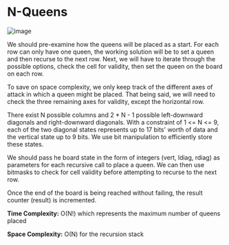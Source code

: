 # N-Queens

![image](https://user-images.githubusercontent.com/100164051/172036886-d53fb0c5-78d8-41f1-ac53-af0ecd299a09.png)

<!-- This content will not appear in the rendered Markdown -->

We should pre-examine how the queens will be placed as a start. For each row can only have one queen, the working solution will be to set 
a queen and then recurse to the next row. Next, we will have to iterate through the possible options, check the cell for validity, 
then set the queen on the board on each row.

To save on space complexity, we only keep track of the different axes of attack in which a queen might be placed. That being said, we will need to 
check the three remaining axes for validity, except the horizontal row.

There exist N possible columns and 2 * N - 1 possible left-downward diagonals and right-downward diagonals. With a constraint of 1 <= N <= 9, 
each of the two diagonal states represents up to 17 bits' worth of data and the vertical state up to 9 bits. We use bit manipulation to efficiently store 
these states.

We should pass he board state in the form of integers (vert, ldiag, rdiag) as parameters for each recursive call to place a queen. 
We can then use bitmasks to check for cell validity before attempting to recurse to the next row.

Once the end of the board is being reached without failing, the result counter (result) is incremented.


**Time Complexity:** O(N!) which represents the maximum number of queens placed

**Space Complexity:** O(N) for the recursion stack
